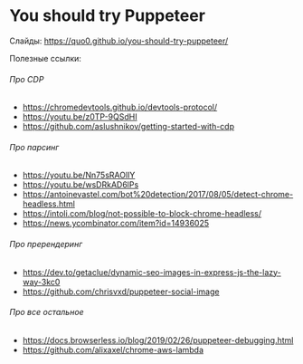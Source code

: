 You should try Puppeteer
========================

Слайды: https://quo0.github.io/you-should-try-puppeteer/

Полезные ссылки:

###### Про СDP
- https://chromedevtools.github.io/devtools-protocol/
- https://youtu.be/z0TP-9QSdHI
- https://github.com/aslushnikov/getting-started-with-cdp

###### Про парсинг
- https://youtu.be/Nn75sRAOlIY
- https://youtu.be/wsDRkAD6lPs
- https://antoinevastel.com/bot%20detection/2017/08/05/detect-chrome-headless.html
- https://intoli.com/blog/not-possible-to-block-chrome-headless/
- https://news.ycombinator.com/item?id=14936025

###### Про пререндеринг
- https://dev.to/getaclue/dynamic-seo-images-in-express-js-the-lazy-way-3kc0
- https://github.com/chrisvxd/puppeteer-social-image

###### Про все остальное
- https://docs.browserless.io/blog/2019/02/26/puppeteer-debugging.html
- https://github.com/alixaxel/chrome-aws-lambda